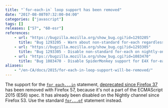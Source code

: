```yaml
---
title: "`for-each-in` loop support has been removed"
date: "2017-08-08T07:32:00-04:00"
categories: ["javascript"]
tags: []
releases: ["57", "60-esr"]
references:
    - url: "https://bugzilla.mozilla.org/show_bug.cgi?id=1293205"
      title: "Bug 1293205 - Warn about non-standard for-each regardless of JS version number"
    - url: "https://bugzilla.mozilla.org/show_bug.cgi?id=1293305"
      title: "Bug 1293305 - Disable non-standard for-each on nightly-only"
    - url: "https://bugzilla.mozilla.org/show_bug.cgi?id=1083470"
      title: "Bug 1083470 - Disable SpiderMonkey support for E4X for-each"
aliases:
    - "/en-CA/docs/2015/for-each-in-loop-support-will-be-removed/"
---
```

The support for the [`for each...in`](https://developer.mozilla.org/docs/Web/JavaScript/Reference/Statements/for_each...in) statement, [deprecated since Firefox 37](https://www.fxsitecompat.dev/en-CA/docs/2015/for-each-in-loops-are-now-deprecated/) has been removed with Firefox 57, because it's not a part of the ECMAScript 2015 (ES6) spec. It has already been disabled on the Nightly channel since Firefox 53. Use the standard [`for...of`](https://developer.mozilla.org/docs/Web/JavaScript/Reference/Statements/for...of) statement instead.
